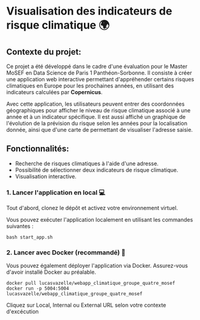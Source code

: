 # Visualisation des indicateurs de risque climatique 🌍  

## Contexte du projet: 
Ce projet a été développé dans le cadre d'une évaluation pour le Master MoSEF en Data Science de Paris 1 Panthéon-Sorbonne. Il consiste à créer une application web interactive permettant d'appréhender certains risques climatiques en Europe pour les prochaines années, en utilisant des indicateurs calculées par **Copernicus**.  

Avec cette application, les utilisateurs peuvent entrer des coordonnées géographiques pour afficher le niveau de risque climatique associé à une année et à un indicateur spécifique. 
Il est aussi affiché un graphique de l'évolution de la prévision du risque selon les années pour la localisation donnée, ainsi que d'une carte de permettant de visualiser l'adresse saisie. 

## Fonctionnalités: 

- Recherche de risques climatiques à l'aide d'une adresse.  
- Possibilité de sélectionner deux indicateurs de risque climatique. 
- Visualisation interactive.  


 
### 1. Lancer l'application en local 💻

Tout d'abord, clonez le dépôt et activez votre environnement virtuel. 
 
Vous pouvez exécuter l'application localement en utilisant les commandes suivantes :  

```
bash start_app.sh

```

### 2. Lancer avec Docker (recommandé) 🐳
Vous pouvez également déployer l'application via Docker. Assurez-vous d'avoir installé Docker au préalable.
```
docker pull lucasvazelle/webapp_climatique_groupe_quatre_mosef
docker run -p 5004:5004 lucasvazelle/webapp_climatique_groupe_quatre_mosef
```
Cliquez sur Local, Internal ou External URL selon votre contexte d'excécution
